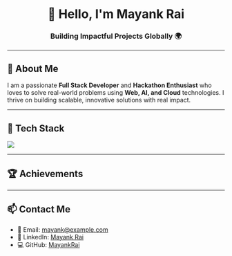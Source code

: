 <h1 align="center">👋 Hello, I'm Mayank Rai</h1>
<h3 align="center">Building Impactful Projects Globally 🌍</h3>

---

## 🚀 About Me

I am a passionate **Full Stack Developer** and **Hackathon Enthusiast** who loves to solve real-world problems using **Web, AI, and Cloud** technologies. I thrive on building scalable, innovative solutions with real impact.

---

## 🧰 Tech Stack

<p align="left">
  <img src="https://skillicons.dev/icons?i=c,cpp,js,html,css,git,github,vscode" />
</p>

---

## 🏆 Achievements

---

## 📫 Contact Me

- 📧 Email: mayank@example.com
- 🔗 LinkedIn: [Mayank Rai](https://www.linkedin.com/in/yourprofile)
- 💻 GitHub: [MayankRai](https://github.com/MayankRai)



